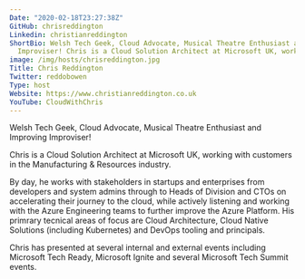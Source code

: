 ```yaml
---
Date: "2020-02-18T23:27:38Z"
GitHub: chrisreddington
Linkedin: christianreddington
ShortBio: Welsh Tech Geek, Cloud Advocate, Musical Theatre Enthusiast and Improving
  Improviser! Chris is a Cloud Solution Architect at Microsoft UK, working with customers in the Manufacturing & Resources industry.
image: /img/hosts/chrisreddington.jpg
Title: Chris Reddington
Twitter: reddobowen
Type: host
Website: https://www.christianreddington.co.uk
YouTube: CloudWithChris
---
```

  <link rel="stylesheet" type="text/css" href="/images.css" />
Welsh Tech Geek, Cloud Advocate, Musical Theatre Enthusiast and Improving Improviser!

Chris is a Cloud Solution Architect at Microsoft UK, working with customers in the Manufacturing & Resources industry.

By day, he works with stakeholders in startups and enterprises from developers and system admins through to Heads of Division and CTOs on accelerating their journey to the cloud, while actively listening and working with the Azure Engineering teams to further improve the Azure Platform. His primrary tecnical areas of focus are Cloud Architecture, Cloud Native Solutions (including Kubernetes) and DevOps tooling and principals.

Chris has presented at several internal and external events including Microsoft Tech Ready, Microsoft Ignite and several Microsoft Tech Summit events.